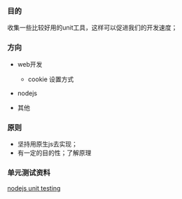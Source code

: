 ### 目的
收集一些比较好用的unit工具，这样可以促进我们的开发速度；




### 方向
- web开发
    - cookie 设置方式



- nodejs




- 其他


### 原则
- 坚持用原生js去实现；
- 有一定的目的性；了解原理



### 单元测试资料
[nodejs unit testing](http://html5ify.com/unittesting/slides/index.html#/35)




